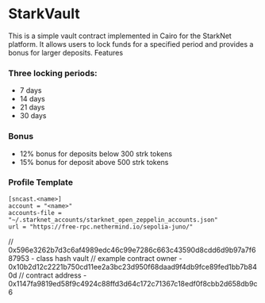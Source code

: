 # StarkVault

This is a simple vault contract implemented in Cairo for the StarkNet platform. It allows users to lock funds for a specified period and provides a bonus for larger deposits.
Features

### Three locking periods: 
- 7 days
- 14 days
- 21 days
- 30 days

### Bonus
- 12% bonus for deposits below 300 strk tokens
- 15% bonus for deposit above 500 strk tokens

### Profile Template
```
[sncast.<name>]
account = "<name>"
accounts-file = "~/.starknet_accounts/starknet_open_zeppelin_accounts.json"
url = "https://free-rpc.nethermind.io/sepolia-juno/"
```


// 0x596e3262b7d3c6af4989edc46c99e7286c663c43590d8cdd6d9b97a7f687953 - class hash vault
// example contract owner - 0x10b2d12c2221b750cd11ee2a3bc23d950f68daad9f4db9fce89fed1bb7b840d
// contract address - 0x1147fa9819ed58f9c4924c88ffd3d64c172c71367c18edf0f8cbb2d658db9c6